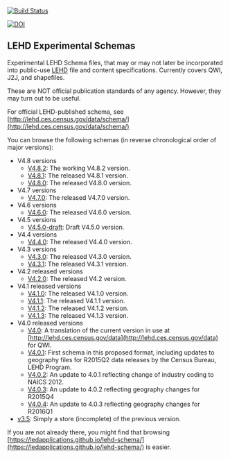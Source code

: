 [![Build Status](https://travis-ci.com/LEDApplications/lehd-schema.svg?branch=master)](https://travis-ci.com/LEDApplications/lehd-schema)

[![DOI](https://zenodo.org/badge/DOI/10.5281/zenodo.597959.svg)](https://doi.org/10.5281/zenodo.597959)

## LEHD Experimental Schemas
Experimental LEHD Schema files, that may or may not later be incorporated into public-use [LEHD](http://lehd.ces.census.gov/data) file and content specifications. Currently covers QWI, J2J, and shapefiles.

These are NOT official publication standards of any agency. However, they may turn out to be useful.

For official LEHD-published schema, see [http://lehd.ces.census.gov/data/schema/](http://lehd.ces.census.gov/data/schema/)

You can browse the following schemas (in reverse chronological order of major versions):

* V4.8 versions
    * [V4.8.2](https://ledapplications.github.io/lehd-schema/formats/V4.8.2/lehd_public_use_schema.html): The working
    V4.8.2 version.
    * [V4.8.1](https://ledapplications.github.io/lehd-schema/formats/V4.8.1/lehd_public_use_schema.html): The released
    V4.8.1 version.
    * [V4.8.0](https://ledapplications.github.io/lehd-schema/formats/V4.8.0/lehd_public_use_schema.html): The released 
      V4.8.0 version.
* V4.7 versions
    * [V4.7.0](https://ledapplications.github.io/lehd-schema/formats/V4.7.0/lehd_public_use_schema.html): The released V4.7.0 version.
* V4.6 versions
    * [V4.6.0](https://ledapplications.github.io/lehd-schema/formats/V4.6.0/lehd_public_use_schema.html): The released V4.6.0 version.
* V4.5 versions
    * [V4.5.0-draft](https://ledapplications.github.io/lehd-schema/formats/V4.5.0-draft/lehd_public_use_schema.html): Draft V4.5.0 version.
* V4.4 versions
    * [V4.4.0](https://ledapplications.github.io/lehd-schema/formats/V4.4.0/lehd_public_use_schema.html): The released V4.4.0 version.
* V4.3 versions
    * [V4.3.0](https://ledapplications.github.io/lehd-schema/formats/V4.3.0/lehd_public_use_schema.html): The released V4.3.0 version.
    * [V4.3.1](https://ledapplications.github.io/lehd-schema/formats/V4.3.1/lehd_public_use_schema.html): The released V4.3.1 version.
* V4.2 released versions
    * [V4.2.0](https://ledapplications.github.io/lehd-schema/formats/V4.2.0/lehd_public_use_schema.html): The released V4.2 version.
* V4.1 released versions
    * [V4.1.0](https://ledapplications.github.io/lehd-schema/formats/V4.1.0/lehd_public_use_schema.html): The released V4.1.0 version.
    * [V4.1.1](https://ledapplications.github.io/lehd-schema/formats/V4.1.1/lehd_public_use_schema.html): The released V4.1.1 version.
    * [V4.1.2](https://ledapplications.github.io/lehd-schema/formats/V4.1.2/lehd_public_use_schema.html): The released V4.1.2 version.
    * [V4.1.3](https://ledapplications.github.io/lehd-schema/formats/V4.1.3/lehd_public_use_schema.html): The released V4.1.3 version.
* V4.0 released versions
    * [V4.0](https://ledapplications.github.io/lehd-schema/formats/V4.0/lehd_public_use_schema.html): A translation of the current version in use at [http://lehd.ces.census.gov/data](http://lehd.ces.census.gov/data) for QWI.
    * [V4.0.1](https://ledapplications.github.io/lehd-schema/formats/V4.0.1/lehd_public_use_schema.html): First schema in this proposed format, including updates to geography files for R2015Q2 data releases by the Census Bureau, LEHD Program.
    * [V4.0.2](https://ledapplications.github.io/lehd-schema/formats/V4.0.2/lehd_public_use_schema.html): An update to 4.0.1 reflecting change of industry coding to NAICS 2012.
    * [V4.0.3](https://ledapplications.github.io/lehd-schema/formats/V4.0.3/lehd_public_use_schema.html): An update to 4.0.2 reflecting geography changes for R2015Q4
    * [V4.0.4](https://ledapplications.github.io/lehd-schema/formats/V4.0.4/lehd_public_use_schema.html): An update to 4.0.3 reflecting geography changes for R2016Q1
* [v3.5](https://ledapplications.github.io/lehd-schema/formats/v3.5): Simply a store (incomplete) of the previous version.


If you are not already there, you might find that browsing [https://ledapplications.github.io/lehd-schema/](https://ledapplications.github.io/lehd-schema/) is easier.
